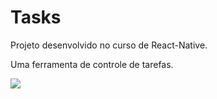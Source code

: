 # Tasks

Projeto desenvolvido no curso de React-Native.

Uma ferramenta de controle de tarefas.

![](./assets/screenShots/screenShotTomorrow)
